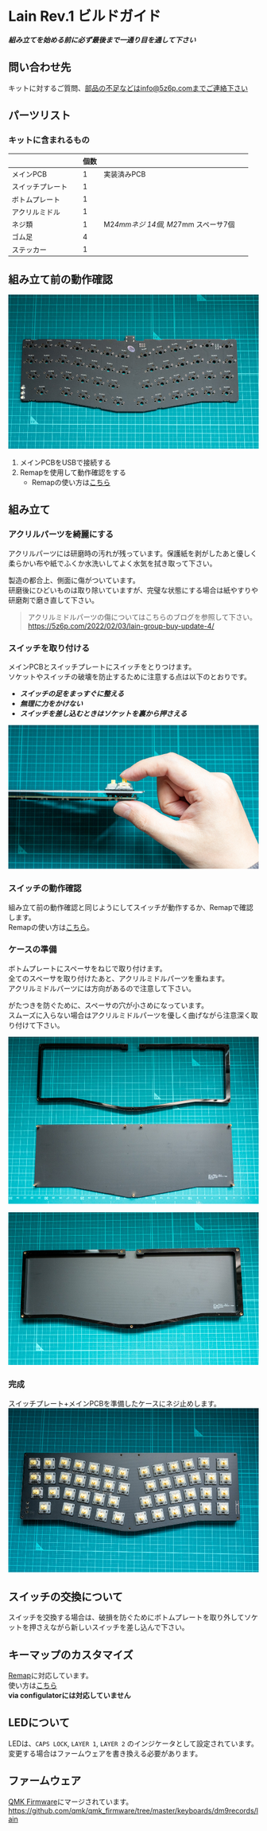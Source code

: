 # Lain Rev.1 ビルドガイド

***組み立てを始める前に必ず最後まで一通り目を通して下さい***

## 問い合わせ先
キットに対するご質問、部品の不足などはinfo@5z6p.comまでご連絡下さい

## パーツリスト
### キットに含まれるもの
|                    | 個数 |                                     |
|--------------------|------|-------------------------------------|
| メインPCB          | 1    | 実装済みPCB                         |
| スイッチプレート    | 1    |                                     |
| ボトムプレート      | 1    |                                     |
| アクリルミドル 　　 | 1    | 　　　　　　　　　　　　　　　　　　 　　|
| ネジ類             | 1    | M2*4mmネジ 14個, M2*7mm スペーサ7個   |
| ゴム足             | 4    |                                     |
| ステッカー         | 1    |                                     |

## 組み立て前の動作確認
![pcb](img/rev1/pcb.jpg)
1. メインPCBをUSBで接続する
2. Remapを使用して動作確認をする
    - Remapの使い方は[こちら](how_to_use_remap_jp.md)

## 組み立て
### アクリルパーツを綺麗にする
アクリルパーツには研磨時の汚れが残っています。保護紙を剥がしたあと優しく柔らかい布や紙でふくか水洗いしてよく水気を拭き取って下さい。

製造の都合上、側面に傷がついています。   
研磨後にひどいものは取り除いていますが、完璧な状態にする場合は紙やすりや研磨剤で磨き直して下さい。

> アクリルミドルパーツの傷についてはこちらのブログを参照して下さい。
> https://5z6p.com/2022/02/03/lain-group-buy-update-4/

### スイッチを取り付ける
メインPCBとスイッチプレートにスイッチをとりつけます。   
ソケットやスイッチの破壊を防止するために注意する点は以下のとおりです。

- ***スイッチの足をまっすぐに整える***
- ***無理に力をかけない***
- ***スイッチを差し込むときはソケットを裏から押さえる***
  
![switch](img/rev1/switch.jpg)

### スイッチの動作確認
組み立て前の動作確認と同じようにしてスイッチが動作するか、Remapで確認します。   
Remapの使い方は[こちら](how_to_use_remap_jp.md)。

### ケースの準備
ボトムプレートにスペーサをねじで取り付けます。    
全てのスペーサを取り付けたあと、アクリルミドルパーツを重ねます。   
アクリルミドルパーツには方向があるので注意して下さい。

がたつきを防ぐために、スペーサの穴が小さめになっています。   
スムーズに入らない場合はアクリルミドルパーツを優しく曲げながら注意深く取り付けて下さい。

![spacer](img/rev1/spacer.jpg)

![bottom](img/rev1/bottom.jpg)

### 完成
スイッチプレート+メインPCBを準備したケースにネジ止めします。
![case](img/rev1/case.jpg)

## スイッチの交換について
スイッチを交換する場合は、破損を防ぐためにボトムプレートを取り外してソケットを押さえながら新しいスイッチを差し込んで下さい。

## キーマップのカスタマイズ
[Remap](https://remap-keys.app)に対応しています。   
使い方は[こちら](how_to_use_remap_jp.md)   
**via configulatorには対応していません**

## LEDについて
LEDは、`CAPS LOCK`, `LAYER 1`, `LAYER 2` のインジケータとして設定されています。   
変更する場合はファームウェアを書き換える必要があります。

## ファームウェア
[QMK Firmware](https://github.com/qmk/qmk_firmware)にマージされています。   
https://github.com/qmk/qmk_firmware/tree/master/keyboards/dm9records/lain